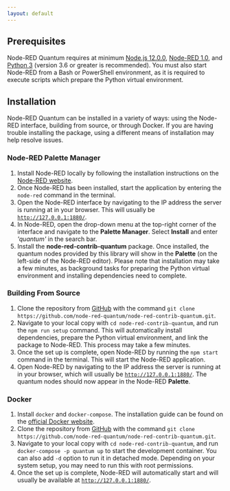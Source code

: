 ```yaml
---
layout: default
---
```


## Prerequisites
Node-RED Quantum requires at minimum [Node.js 12.0.0](https://nodejs.org/en/), [Node-RED 1.0](https://nodered.org), and [Python 3](https://www.python.org/) (version 3.6 or greater is recommended). You must also start Node-RED from a Bash or PowerShell environment, as it is required to execute scripts which prepare the Python virtual environment.

## Installation
Node-RED Quantum can be installed in a variety of ways: using the Node-RED interface, building from source, or through Docker. If you are having trouble installing the package, using a different means of installation may help resolve issues.

### Node-RED Palette Manager
1. Install Node-RED locally by following the installation instructions on the [Node-RED website](https://nodered.org/docs/getting-started/local).
2. Once Node-RED has been installed, start the application by entering the `node-red` command in the terminal.
3. Open the Node-RED interface by navigating to the IP address the server is running at in your browser. This will usually be [`http://127.0.0.1:1880/`](http://127.0.0.1:1880/).
4. In Node-RED, open the drop-down menu at the top-right corner of the interface and navigate to the **Palette Manager**. Select **Install** and enter *'quantum'* in the search bar.
5. Install the **node-red-contrib-quantum** package. Once installed, the quantum nodes provided by this library will show in the **Palette** (on the left-side of the Node-RED editor). Please note that installation may take a few minutes, as background tasks for preparing the Python virtual environment and installing dependencies need to complete.

### Building From Source
1. Clone the repository from [GitHub](https://github.com/node-red-quantum/node-red-contrib-quantum) with the command `git clone https://github.com/node-red-quantum/node-red-contrib-quantum.git`.
2. Navigate to your local copy with `cd node-red-contrib-quantum`, and run the `npm run setup` command. This will automatically install dependencies, prepare the Python virtual environment, and link the package to Node-RED. This process may take a few minutes.
3. Once the set up is complete, open Node-RED by running the `npm start` command in the terminal. This will start the Node-RED application.
4. Open Node-RED by navigating to the IP address the server is running at in your browser, which will usually be [`http://127.0.0.1:1880/`](http://127.0.0.1:1880/). The quantum nodes should now appear in the Node-RED **Palette**.

### Docker
1. Install `docker` and `docker-compose`. The installation guide can be found on the [official Docker website](https://docs.docker.com/get-docker/).
2. Clone the repository from [GitHub](https://github.com/node-red-quantum/node-red-contrib-quantum) with the command `git clone https://github.com/node-red-quantum/node-red-contrib-quantum.git`.
3. Navigate to your local copy with `cd node-red-contrib-quantum`, and run `docker-compose -p quantum up` to start the development container. You can also add `-d` option to run it in detached mode. Depending on your system setup, you may need to run this with root permissions.
4. Once the set up is complete, Node-RED will automatically start and will usually be available at [`http://127.0.0.1:1880/`](http://127.0.0.1:1880/).
